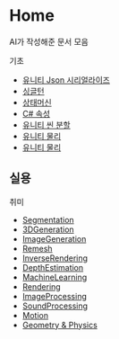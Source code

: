 ﻿# Home

AI가 작성해준 문서 모음

기초

 - [유니티 Json 시리얼라이즈](1/%E1%84%8B%E1%85%B2%E1%84%82%E1%85%B5%E1%84%90%E1%85%B5%20Json%20%E1%84%89%E1%85%B5%E1%84%85%E1%85%B5%E1%84%8B%E1%85%A5%E1%86%AF%E1%84%85%E1%85%A1%E1%84%8B%E1%85%B5%E1%84%8C%E1%85%B3%20fbfec07019fc4eb8bbc964cd4d8e04ce)
- [싱글턴](1/%E1%84%89%E1%85%B5%E1%86%BC%E1%84%80%E1%85%B3%E1%86%AF%E1%84%90%E1%85%A5%E1%86%AB%20570bec3480b14d6a86fa1a636b17ac98)
- [상태머신](1/%E1%84%89%E1%85%A1%E1%86%BC%E1%84%90%E1%85%A2%E1%84%86%E1%85%A5%E1%84%89%E1%85%B5%E1%86%AB%20f5b2d0584ce64d78ba1f408c379e23fe)
- [C# 속성](1/C#%20%E1%84%89%E1%85%A9%E1%86%A8%E1%84%89%E1%85%A5%E1%86%BC%200edae08082bb49fba379a84e3b7789f0)
- [유니티 씬 분할](1/%E1%84%8B%E1%85%B2%E1%84%82%E1%85%B5%E1%84%90%E1%85%B5%20%E1%84%8A%E1%85%B5%E1%86%AB%20%E1%84%87%E1%85%AE%E1%86%AB%E1%84%92%E1%85%A1%E1%86%AF%20efdeb390855847a78271958ff7851a7e)
- [유니티 물리](1/%E1%84%8B%E1%85%B2%E1%84%82%E1%85%B5%E1%84%90%E1%85%B5%20%E1%84%86%E1%85%AE%E1%86%AF%E1%84%85%E1%85%B5%20b3dc98f7b7f2449091bbf48959ec19af)
- [유니티 물리](1/유니티%20물리%20b3dc98f7b7f2449091bbf48959ec19af)

실용
- 

취미
- [Segmentation](Segmentation)
- [3DGeneration](3DGeneration)
- [ImageGeneration](ImageGeneration)
- [Remesh](Remesh)
- [InverseRendering](InverseRendering)
- [DepthEstimation](DepthEstimation)
- [MachineLearning](MachineLearning)
- [Rendering](Rendering)
- [ImageProcessing](ImageProcessing)
- [SoundProcessing](SoundProcessing)
- [Motion](Motion)
- [Geometry & Physics](Geometry%20&%20Physics)
